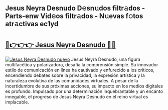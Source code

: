 ## Jesus Neyra Desnudo D𝚎sn𝚞dos filtr𝚊dos - Parts-enw Vid𝚎os filtr𝚊dos - N𝚞evas f𝚘tos atr𝚊ctivas ec1yd

# <h2><a href="http://mb4u67.tromn.icu/?c=Jesus+Neyra+Desnudo">🔗👉👉👉 Jesus Neyra Desnudo 🔗🔗</a></h2>

[![Jesus Neyra Desnudo nuevo](https://i.imgur.com/pEAQMta.gif)](http://mb4u67.tromn.icu/?c=Jesus+Neyra+Desnudo)
Jesus Neyra Desnudo, una figura multifacética y polarizadora, desafía la comprensión simple. Su innovador estilo de comunicación en línea ha cautivado y enfurecido a los críticos, encendiendo debates sobre la privacidad, la expresión artística y la naturaleza evolutiva de las comunidades virtuales. A pesar de la incertidumbre de sus próximas acciones, su impacto en los medios digitales es profundo. Impulsado por una determinación inquebrantable y un encanto innegable, el progreso de Jesus Neyra Desnudo en el reino virtual es implacable.
